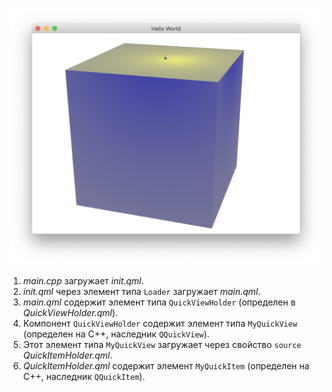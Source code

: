![](screenshot.png)

1. *main.cpp* загружает *init.qml*.
2. *init.qml* через элемент типа ```Loader``` загружает *main.qml*.
3. *main.qml* содержит элемент типа ```QuickViewHolder``` (определен в *QuickViewHolder.qml*).
4. Компонент ```QuickViewHolder``` содержит элемент типа ```MyQuickView``` (определен на С++, наследник ```QQuickView```).
5. Этот элемент типа ```MyQuickView``` загружает через свойство ```source``` *QuickItemHolder.qml*.
6. *QuickItemHolder.qml* содержит элемент ```MyQuickItem``` (определен на С++, наследник ```QQuickItem```).
